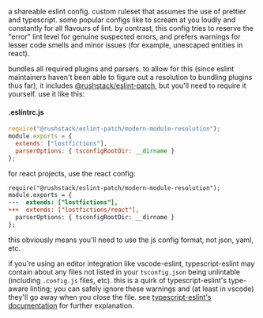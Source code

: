 a shareable eslint config. custom ruleset that assumes the use of prettier and
typescript. some popular configs like to scream at you loudly and constantly for
all flavours of lint. by contrast, this config tries to reserve the "error" lint
level for genuine suspected errors, and prefers warnings for lesser code smells
and minor issues (for example, unescaped entities in react).

bundles all required plugins and parsers. to allow for this (since eslint
maintainers haven't been able to figure out a resolution to bundling plugins
thus far), it includes
[@rushstack/eslint-patch](https://github.com/microsoft/rushstack/tree/master/stack/eslint-patch),
but you'll need to require it yourself. use it like this:

#### .eslintrc.js

```js
require("@rushstack/eslint-patch/modern-module-resolution");
module.exports = {
  extends: ["lostfictions"],
  parserOptions: { tsconfigRootDir: __dirname }
};
```

for react projects, use the react config:

```diff
require("@rushstack/eslint-patch/modern-module-resolution");
module.exports = {
---  extends: ["lostfictions"],
+++  extends: ["lostfictions/react"],
  parserOptions: { tsconfigRootDir: __dirname }
};
```

this obviously means you'll need to use the js config format, not json, yaml,
etc.

if you're using an editor integration like vscode-eslint, typescript-eslint
may contain about any files not listed in your `tsconfig.json` being unlintable
(including `.config.js` files, etc). this is a quirk of typescript-eslint's
type-aware linting; you can safely ignore these warnings and (at least in vscode)
they'll go away when you close the file. see
[typescript-eslint's documentation](https://github.com/typescript-eslint/typescript-eslint/blob/master/docs/getting-started/linting/TYPED_LINTING.md#i-get-errors-telling-me-the-file-must-be-included-in-at-least-one-of-the-projects-provided) 
for further explanation.
